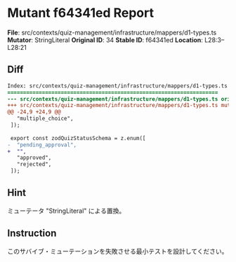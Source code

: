 # Mutant f64341ed Report

**File**: src/contexts/quiz-management/infrastructure/mappers/d1-types.ts
**Mutator**: StringLiteral
**Original ID**: 34
**Stable ID**: f64341ed
**Location**: L28:3–L28:21

## Diff

```diff
Index: src/contexts/quiz-management/infrastructure/mappers/d1-types.ts
===================================================================
--- src/contexts/quiz-management/infrastructure/mappers/d1-types.ts	original
+++ src/contexts/quiz-management/infrastructure/mappers/d1-types.ts	mutated #34
@@ -24,9 +24,9 @@
   "multiple_choice",
 ]);
 
 export const zodQuizStatusSchema = z.enum([
-  "pending_approval",
+  "",
   "approved",
   "rejected",
 ]);
```

## Hint

ミューテータ "StringLiteral" による置換。

## Instruction

このサバイブ・ミューテーションを失敗させる最小テストを設計してください。